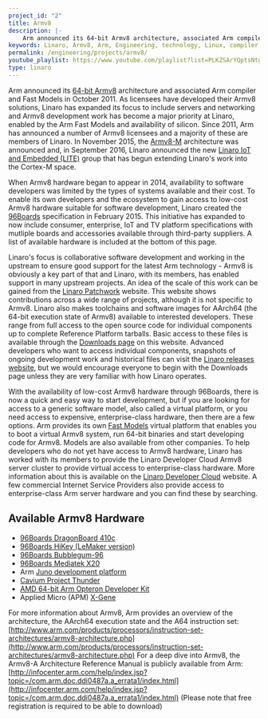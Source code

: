 ```yaml
---
project_id: "2"
title: Armv8
description: |-
    Arm announced its 64-bit Armv8 architecture, associated Arm compiler and Fast Models in October 2011.
keywords: Linaro, Armv8, Arm, Engineering, technology, Linux, compiler, architecture, Cortex-M, hardware, 64-bit
permalink: /engineering/projects/armv8/
youtube_playlist: https://www.youtube.com/playlist?list=PLKZSArYQptsNtgGmA-yNyqzKyc0b3lE2g&playnext=1
type: linaro
---
```

Arm announced its [64-bit Armv8](http://www.arm.com/about/newsroom/arm-discloses-technical-details-of-the-next-version-of-the-arm-architecture.php) architecture and associated Arm compiler and Fast Models in October 2011. As licensees have developed their Armv8 solutions, Linaro has expanded its focus to include servers and networking and Armv8 development work has become a major priority at Linaro, enabled by the Arm Fast Models and availability of silicon. Since 2011, Arm has announced a number of Armv8 licensees and a majority of these are members of Linaro. In November 2015, the [Armv8-M](http://www.arm.com/about/newsroom/armv8-m-architecture-simplifies-security-for-smart-embedded-devices.php) architecture was announced and, in September 2016, Linaro announced the new [Linaro IoT and Embedded (LITE)](/news/linaro-announces-lite-collaborative-software-engineering-internet-things-iot/) group that has begun extending Linaro's work into the Cortex-M space.

When Armv8 hardware began to appear in 2014, availability to software developers was limited by the types of systems available and their cost. To enable its own developers and the ecosystem to gain access to low-cost Armv8 hardware suitable for software development, Linaro created the [96Boards](http://www.96Boards.org) specification in February 2015. This initiative has expanded to now include consumer, enterprise, IoT and TV platform specifications with mutliple boards and accessories available through third-party suppliers. A list of available hardware is included at the bottom of this page.

Linaro's focus is collaborative software development and working in the upstream to ensure good support for the latest Arm technology - Armv8 is obviously a key part of that and Linaro, with its members, has enabled support in many upstream projects. An idea of the scale of this work can be gained from the [Linaro Patchwork](https://patches.linaro.org/) website. This website shows contributions across a wide range of projects, although it is not specific to Armv8. Linaro also makes toolchains and software images for AArch64 (the 64-bit execution state of Armv8) available to interested developers. These range from full access to the open source code for individual components up to complete Reference Platform tarballs. Basic access to these files is available through the [Downloads page](/downloads/) on this website. Advanced developers who want to access individual components, snapshots of ongoing development work and historical files can visit the [Linaro releases website](http://releases.linaro.org/), but we would encourage everyone to begin with the Downloads page unless they are very familiar with how Linaro operates.

With the availability of low-cost Armv8 hardware through 96Boards, there is now a quick and easy way to start development, but if you are looking for access to a generic software model, also called a virtual platform, or you need access to expensive, enterprise-class hardware, then there are a few options. Arm provides its own [Fast Models](http://www.arm.com/fastmodels) virtual platform that enables you to boot a virtual Armv8 system, run 64-bit binaries and start developing code for Armv8. Models are also available from other companies. To help developers who do not yet have access to Armv8 hardware, Linaro has worked with its members to provide the Linaro Developer Cloud Armv8 server cluster to provide virtual access to enterprise-class hardware. More information about this is available on the [Linaro Developer Cloud](https://www.linaro.cloud/) website. A few commercial Internet Service Providers also provide access to enterprise-class Arm server hardware and you can find these by searching.

## Available Armv8 Hardware

* [96Boards DragonBoard 410c](http://www.96boards.org/product/dragonboard410c/)
* [96Boards HiKey (LeMaker version)](http://www.96boards.org/product/hikey/)
* [96Boards Bubblegum-96](http://www.96boards.org/product/bubblegum-96/)
* [96Boards Mediatek X20](http://www.96boards.org/product/mediatek-x20/)
* Arm [Juno development platform](http://www.arm.com/products/tools/development-boards/versatile-express/juno-arm-development-platform.php)
* [Cavium Project Thunder](http://www.cavium.com/thundersdk_access_application.html)
* [AMD 64-bit Arm Opteron Developer Kit](http://www.amd.com/en-us/press-releases/Pages/64-bit-developer-kit-2014jul30.aspx)
* Applied Micro (APM) [X-Gene](https://www.apm.com/products/data-center/x-gene-family/x-gene/)

For more information about Armv8, Arm provides an overview of the architecture, the AArch64 execution state and the A64 instruction set: [http://www.arm.com/products/processors/instruction-set-architectures/armv8-architecture.php](http://www.arm.com/products/processors/instruction-set-architectures/armv8-architecture.php) For a deep dive into Armv8, the Armv8-A Architecture Reference Manual is publicly available from Arm: [http://infocenter.arm.com/help/index.jsp?topic=/com.arm.doc.ddi0487a.a_errata1/index.html](http://infocenter.arm.com/help/index.jsp?topic=/com.arm.doc.ddi0487a.a_errata1/index.html) (Please note that free registration is required to be able to download)
